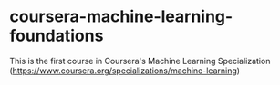 # coursera-machine-learning-foundations
This is the first course in Coursera's Machine Learning Specialization (https://www.coursera.org/specializations/machine-learning)
